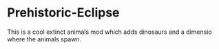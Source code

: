 # Prehistoric-Eclipse
This is a cool extinct animals mod which adds dinosaurs and a dimensio where the animals spawn.

